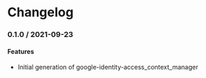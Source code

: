 # Changelog

### 0.1.0 / 2021-09-23

#### Features

* Initial generation of google-identity-access_context_manager
